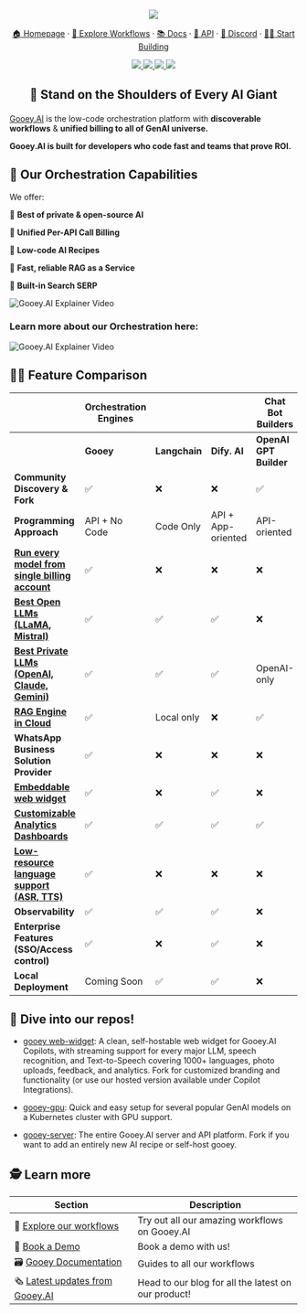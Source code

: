 <h3 align="center">
  <img src="https://storage.googleapis.com/dara-c1b52.appspot.com/daras_ai/media/cdc58fe0-2da1-11ef-84df-02420a0001f4/githubbanner.png"
  />
</h3>
<p align="center">
  <a href="https://gooey.ai">🏠 Homepage</a> ·
  <a href="https://gooey.ai/explore">👾 Explore Workflows</a> ·
  <a href="https://gooey.ai/docs">📚 Docs</a> ·
  <a href="https://gooey.ai/api">🤖 API</a> ·
  <a href="https://gooey.ai/discord">🛟 Discord</a> ·
  <a href="https://gooey.ai/account">💃🏾 Start Building</a>
</p>

<div>
  <p align="center">
    <a
    href="https://x.com/GooeyAI">
        <img src="https://img.shields.io/badge/X/Twitter-000000?style=for-the-badge&logo=x&logoColor=white" />
    </a>
    <a href="https://in.linkedin.com/company/gooeyai">
        <img src="https://img.shields.io/badge/LinkedIn-0077B5?style=for-the-badge&logo=linkedin&logoColor=white" />
    </a>
    <a href="https://gooey.ai/discord">
        <img src="https://img.shields.io/badge/Discord-5865F2?style=for-the-badge&logo=discord&logoColor=white" />
    </a>
    <a href="https://www.youtube.com/@gooeyai">
        <img src="https://img.shields.io/badge/YouTube-FF0000?style=for-the-badge&logo=youtube&logoColor=white" />
    </a>
 </p>
</div>

<h2 align="center">
  <p>💪 Stand on the Shoulders of Every AI Giant</p>
</h2>

[Gooey.AI](http://gooey.ai/) is the low-code orchestration platform with **discoverable workflows** & **unified billing to all of GenAI universe.** 

**Gooey.AI is built for developers who code fast and teams that prove ROI.**

## 🐙 Our Orchestration Capabilities 
We offer:

🤖 **Best of private & open-source AI** 

🧾 **Unified Per-API Call Billing** 

🌼 **Low-code AI Recipes**

🏇 **Fast, reliable RAG as a Service** 

🔎 **Built-in Search SERP**


![Gooey.AI Explainer Video](https://storage.googleapis.com/dara-c1b52.appspot.com/daras_ai/media/90992f52-2d13-11ef-8611-02420a0001e4/Screen%20Shot%202024-06-17%20at%206.38.45%20PM.png)

### Learn more about our Orchestration here:

![Gooey.AI Explainer Video](https://cdn.loom.com/sessions/thumbnails/dbf28cd1616c411a9d6631be5eb5fcc1-with-play.gif)

## 👯‍♂️ Feature Comparison

|                                             | Orchestration Engines |            |                    | Chat Bot Builders  |               | Lipsync  |
| ------------------------------------------- | --------------------- | ---------- | ------------------ | ------------------ | ------------- | -------- |
|                                             | **Gooey**                 | **Langchain**  | **Dify. AI**           | **OpenAI GPT Builder** | **CustomGPT**     | **HeyGen**   |
| **Community Discovery & Fork**                  | ✅                     | ❌          | ❌                  | ✅                  | ❌             | ❌        |
| **Programming Approach**                        | API + No Code         | Code Only  | API + App-oriented | API-oriented       | API + No Code | App only |
| **[Run every model from single billing account](https://gooey.ai/account/)** | ✅                     | ❌         | ❌                  | ❌                  | ❌             | ❌        |
| **[Best Open LLMs (LLaMA, Mistral)](https://gooey.ai/llm)**             | ✅                     | ✅          | ✅                  | ❌                  | ❌             | ❌        |
| **[Best Private LLMs (OpenAI, Claude, Gemini)](https://gooey.ai/llm)**  | ✅                     | ✅          | ✅                  | OpenAI-only        | OpenAI only   | ✅        |
| **[RAG Engine in Cloud](https://gooey.ai/doc-search/)**                         | ✅                     | Local only | ❌        | ✅                  | ❌             | ❌        |
| **WhatsApp Business Solution Provider**         | ✅                     | ❌          | ❌                  | ❌                  | ❌             | ❌        |
| **[Embeddable web widget](https://gooey.ai/chat/genstevejobs-EBW/)**                       | ✅                     | ❌          | ✅                  | ❌                  | ✅             | ❌        |
| **[Customizable Analytics Dashboards](https://gooey.ai/copilot/gen-stevejobs-n14mflxr19ss/integrations/EBW/stats/)**           | ✅                     | ✅          | ✅                  | ✅                  | ✅             | ❌        |
| **[Low-resource language support (ASR, TTS)](https://gooey.ai/speech)**    | ✅                     | ❌          | ❌                  | ❌                  | ❌             | ✅        |
| **Observability**                               | ✅                     | ✅          | ✅                  | ❌                  | ✅             | ❌        |
| **Enterprise Features (SSO/Access control)**    | ✅                     | ❌          | ✅                  | ❌                  | ✅             | ❌        |
| **Local Deployment**                            | Coming Soon           | ✅          | ✅                  | ❌                  | ❌             | ❌        |

## 🤿 Dive into our repos! 

- [gooey web-widget](https://github.com/GooeyAI/gooey-web-widget): A clean, self-hostable web widget for Gooey.AI Copilots, with streaming support for every major LLM, speech recognition, and Text-to-Speech covering 1000+ languages, photo uploads, feedback, and analytics. Fork for customized branding and functionality (or use our hosted version available under Copilot Integrations).

<!--- - [python-SDK](https://github.com/GooeyAI/python-sdk): Gooey.AI Python SDK. A Python wrapper over all the Gooey.AI APIs, a low-code orchestration platform with discoverable workflows & unified billing for all of the GenAI universe. -->

- [gooey-gpu](https://github.com/GooeyAI/gooey-gpu): Quick and easy setup for several popular GenAI models on a Kubernetes cluster with GPU support.

- [gooey-server](https://github.com/GooeyAI/gooey-server): The entire Gooey.AI server and API platform. Fork if you want to add an entirely new AI recipe or self-host gooey.

## 🕵️ Learn more

| Section | Description |
|-|-|
| 🕺 [Explore our workflows](https://gooey.ai/explore)|Try out all our amazing workflows on Gooey.AI |
| 🤝 [Book a Demo](https://www.help.gooey.ai/contact#book-demo) | Book a demo with us!  |
| 🗃️ [Gooey Documentation](https://docs.gooey.ai/) | Guides to all our workflows |
|🗞️ [Latest updates from Gooey.AI](https://blog.gooey.ai/) | Head to our blog for all the latest on our product! |

